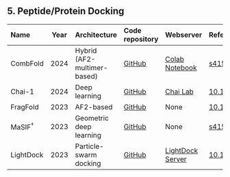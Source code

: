 ## 5. Peptide/Protein Docking

| **Name**    | **Year** | **Architecture**            | **Code repository**                                                  | **Webserver**                                                                                   | **Reference**                                               |
|:------------|:--------:|:----------------------------|:---------------------------------------------------------------------|:------------------------------------------------------------------------------------------------|:------------------------------------------------------------|
| CombFold    | 2024     | Hybrid (AF2-multimer-based) | [GitHub](https://github.com/dina-lab3D/CombFold)                     | [Colab Notebook](https://colab.research.google.com/github/dina-lab3D/CombFold/blob/master/CombFold.ipynb) | [s41592-024-02174-0](https://doi.org/10.1038/s41592-024-02174-0) |
| Chai-1                | 2024     | Deep learning                                  | [GitHub](https://github.com/chaidiscovery/chai-lab)            | [Chai Lab](https://lab.chaidiscovery.com/)                                     | [10.1101/2024.10.10.615955](https://doi.org/10.1101/2024.10.10.615955)       |
| FragFold    | 2023     | AF2-based                   | [GitHub](https://github.com/swanss/FragFold)                         | None                                                                                            | [10.1101/2023.12.19.572389](https://doi.org/10.1101/2023.12.19.572389) |
| MaSIF<sup>†</sup>   | 2023     | Geometric deep learning   | [GitHub](https://github.com/LPDI-EPFL/masif_seed)                    | None                                                                                            | [s41586-023-05993-x](https://doi.org/10.1038/s41586-023-05993-x)        |
| LightDock  | 2023     | Particle-swarm docking      | [GitHub](https://github.com/lightdock)                               | [LightDock Server](https://server.lightdock.org/)                                               | [10.1093/nar/gkad327](https://doi.org/10.1093/nar/gkad327)            |


